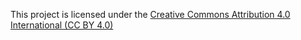 This project is licensed under the [Creative Commons Attribution 4.0 International (CC BY 4.0)](https://creativecommons.org/licenses/by/4.0/)
